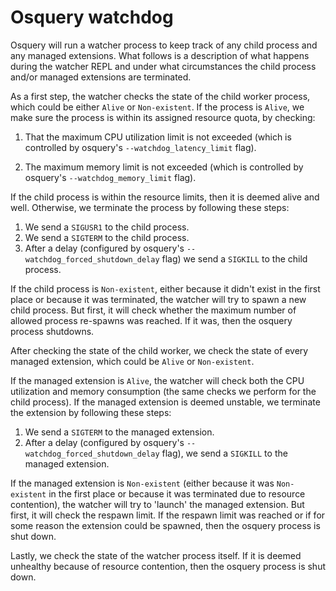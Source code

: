 # Osquery watchdog

Osquery will run a watcher process to keep track of any child process and any managed extensions. What follows is a description of what happens during the watcher REPL and under what circumstances the child process and/or managed extensions are terminated.

As a first step, the watcher checks the state of the child worker process, which could be either `Alive` or `Non-existent`. If the process is `Alive`, we make sure the process is within its assigned resource quota, by checking: 

1. That the maximum CPU utilization limit is not exceeded (which is controlled by osquery's `--watchdog_latency_limit` flag).

2. The maximum memory limit is not exceeded (which is controlled by osquery's `--watchdog_memory_limit` flag).
	   
If the child process is within the resource limits, then it is deemed alive and well. Otherwise, we terminate the process by following these steps:
1. We send a `SIGUSR1` to the child process.
2. We send a `SIGTERM` to the child process.
3. After a delay (configured by osquery's `--watchdog_forced_shutdown_delay` flag) we send a `SIGKILL` to the child process.

If the child process is `Non-existent`, either because it didn't exist in the first place or because it was terminated, the watcher will try to spawn a new child process. But first, it will check whether the maximum number of allowed process re-spawns was reached. If it was, then the osquery process shutdowns.

After checking the state of the child worker, we check the state of every managed extension, which could be `Alive` or `Non-existent`.

If the managed extension is `Alive`, the watcher will check both the CPU utilization and memory consumption (the same checks we perform for the child process). If the managed extension is deemed unstable, we terminate the extension by following these steps:
1. We send a `SIGTERM` to the managed extension.
2. After a delay (configured by osquery's `--watchdog_forced_shutdown_delay` flag), we send a `SIGKILL` to the managed extension.

If the managed extension is `Non-existent` (either because it was `Non-existent` in the first place or because it was terminated due to resource contention), the watcher will try to 'launch' the managed extension. But first, it will check the respawn limit. If the respawn limit was reached or if for some reason the extension could be spawned, then the osquery process is shut down.

Lastly, we check the state of the watcher process itself. If it is deemed unhealthy because of resource contention, then the osquery process is shut down.

<meta name="category" value="guides">
<meta name="authorGitHubUsername" value="juan-fdz-hawa">
<meta name="authorFullName" value="Juan Fernandes">
<meta name="publishedOn" value="2023-07-28">
<meta name="articleTitle" value="Osquery watchdog">
<meta name="description" value="Learn about how osquery process manages child processes and managed extensions in Fleet.">
